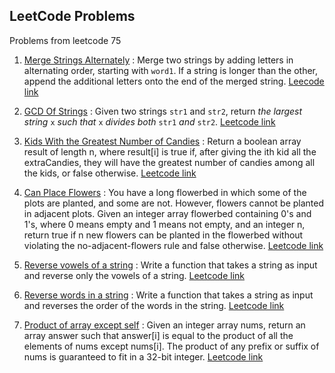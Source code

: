 ## LeetCode Problems

Problems from leetcode 75

1.  [Merge Strings Alternately](./1.merge_strings_alternately.js) : Merge two strings by adding letters in alternating order, starting with `word1`. If a string is longer than the other, append the additional letters onto the end of the merged string. [Leecode link](https://leetcode.com/problems/merge-strings-alternately/description/?envType=study-plan-v2&envId=leetcode-75)

2.  [GCD Of Strings](./2.gcd_strings.js) : Given two strings `str1` and `str2`, return _the largest string_ `x` _such that_ `x` _divides both_ `str1` _and_ `str2`. [Leetcode link](https://leetcode.com/problems/greatest-common-divisor-of-strings/description/?envType=study-plan-v2&envId=leetcode-75)

3.  [Kids With the Greatest Number of Candies](./3.candies.js) : Return a boolean array result of length n, where result[i] is true if, after giving the ith kid all the extraCandies, they will have the greatest number of candies among all the kids, or false otherwise. [Leetcode link](https://leetcode.com/problems/kids-with-the-greatest-number-of-candies/description/?envType=study-plan-v2&envId=leetcode-75)

4.  [Can Place Flowers](./4.flowerbed.js) : You have a long flowerbed in which some of the plots are planted, and some are not. However, flowers cannot be planted in adjacent plots. Given an integer array flowerbed containing 0's and 1's, where 0 means empty and 1 means not empty, and an integer n, return true if n new flowers can be planted in the flowerbed without violating the no-adjacent-flowers rule and false otherwise. [Leetcode link](https://leetcode.com/problems/can-place-flowers/description/?envType=study-plan-v2&envId=leetcode-75)

5.  [Reverse vowels of a string](./5.reverse_vowels.js) : Write a function that takes a string as input and reverse only the vowels of a string. [Leetcode link](https://leetcode.com/problems/reverse-vowels-of-a-string/description/?envType=study-plan-v2&envId=leetcode-75)

6.  [Reverse words in a string](./6.reverseWords.js) : Write a function that takes a string as input and reverses the order of the words in the string. [Leetcode link](https://leetcode.com/problems/reverse-words-in-a-string/description/?envType=study-plan-v2&envId=leetcode-75)

7.  [Product of array except self](./7.productExceptSelf.js) : Given an integer array nums, return an array answer such that answer[i] is equal to the product of all the elements of nums except nums[i]. The product of any prefix or suffix of nums is guaranteed to fit in a 32-bit integer. [Leetcode link](https://leetcode.com/problems/product-of-array-except-self/description/?envType=study-plan-v2&envId=leetcode-75)
